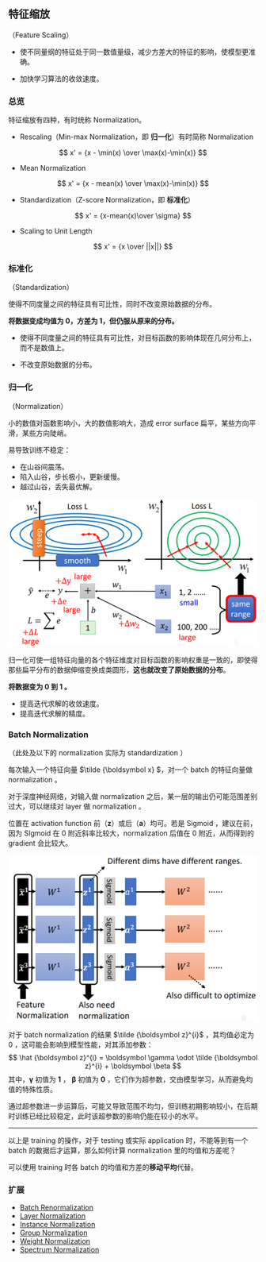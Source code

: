 ## 特征缩放

（Feature Scaling）

- 使不同量纲的特征处于同一数值量级，减少方差大的特征的影响，使模型更准确。

- 加快学习算法的收敛速度。

### 总览

特征缩放有四种，有时统称 Normalization。

- Rescaling（Min-max Normalization，即 **归一化**）有时简称 Normalization

$$
x' = {x - \min(x) \over \max(x)-\min(x)}
$$

- Mean Normalization

$$
x' = {x - mean(x) \over \max(x)-\min(x)}
$$

- Standardization（Z-score Normalization，即 **标准化**）

$$
x' = {x-mean(x)\over \sigma}
$$

- Scaling to Unit Length

$$
x' = {x \over ||x||}
$$

### 标准化

（Standardization）

使得不同度量之间的特征具有可比性，同时不改变原始数据的分布。

**将数据变成均值为 0，方差为 1，但仍服从原来的分布。**

- 使得不同度量之间的特征具有可比性，对目标函数的影响体现在几何分布上，而不是数值上。

- 不改变原始数据的分布。

### 归一化

（Normalization）

小的数值对函数影响小，大的数值影响大，造成 error surface 扁平，某些方向平滑，某些方向陡峭。

易导致训练不稳定：

- 在山谷间震荡。
- 陷入山谷，步长极小，更新缓慢。
- 越过山谷，丢失最优解。

![image-20220916133412507](images/特征缩放/image-20220916133412507.png)

归一化可使一组特征向量的各个特征维度对目标函数的影响权重是一致的，即使得那些扁平分布的数据伸缩变换成类圆形，**这也就改变了原始数据的分布**。

**将数据变为 0 到 1 。**

- 提高迭代求解的收敛速度。
- 提高迭代求解的精度。

### Batch Normalization

（此处及以下的 normalization 实际为 standardization ）

每次输入一个特征向量 $\tilde {\boldsymbol x} $，对一个 batch 的特征向量做 normalization 。

对于深度神经网络，对输入做 normalization 之后，某一层的输出仍可能范围差别过大，可以继续对 layer 做 normalization 。

位置在 activation function 前（$\boldsymbol z$）或后（$\boldsymbol a$）均可。若是 Sigmoid ，建议在前，因为 SIgmoid 在 $0$ 附近斜率比较大，normalization 后值在 $0$ 附近，从而得到的 gradient 会比较大。

![image-20220916140458232](images/特征缩放/image-20220916140458232.png)

对于 batch normalization 的结果 $\tilde {\boldsymbol z}^{i}$ ，其均值必定为 $0$ ，这可能会影响到模型性能，对其添加参数：
$$
\hat {\boldsymbol z}^{i} = \boldsymbol \gamma \odot \tilde {\boldsymbol z}^{i} + \boldsymbol \beta
$$
其中，$\boldsymbol \gamma$ 初值为 $\boldsymbol 1$ ， $\boldsymbol \beta$ 初值为 $\boldsymbol 0$ ，它们作为超参数，交由模型学习，从而避免均值的特殊性质。

通过超参数进一步运算后，可能又导致范围不均匀，但训练初期影响较小，在后期时训练已经比较稳定，此时该超参数的影响仍能在较小的水平。

---

以上是 training 的操作，对于 testing 或实际 application 时，不能等到有一个 batch 的数据后才运算，那么如何计算 normalization 里的均值和方差呢？

可以使用 training 时各 batch 的均值和方差的**移动平均**代替。

### 扩展

- [Batch Renormalization ](https://arxiv.org/abs/1702.03275)
- [Layer Normalization](https://arxiv.org/abs/1607.06450)
- [Instance Normalization](https://arxiv.org/abs/1607.08022)
- [Group Normalization](https://arxiv.org/abs/1803.08494)
- [Weight Normalization](https://arxiv.org/abs/1602.07868)
- [Spectrum Normalization](https://arxiv.org/abs/1705.10941)